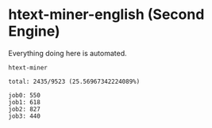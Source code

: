 # htext-miner-english (Second Engine)

Everything doing here is automated.

```
htext-miner

total: 2435/9523 (25.56967342224089%)

job0: 550
job1: 618
job2: 827
job3: 440
```